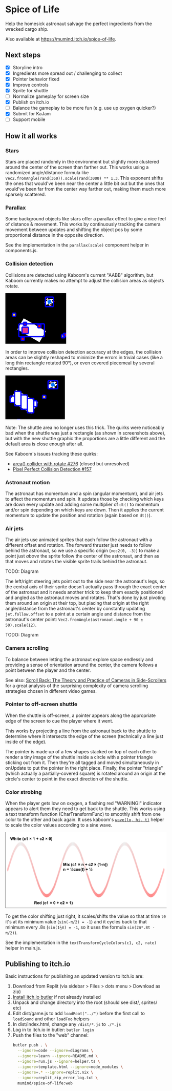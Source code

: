 # Spice of Life

Help the homesick astronaut salvage the perfect ingredients from the wrecked cargo ship.

Also available at https://mumind.itch.io/spice-of-life.

## Next steps

 - [x] Storyline intro
 - [x] Ingredients more spread out / challenging to collect
 - [x] Pointer behavior fixed
 - [x] Improve controls
 - [x] Sprite for shuttle
 - [ ] Normalize gameplay for screen size
 - [x] Publish on itch.io
 - [ ] Balance the gameplay to be more fun (e.g. use up oxygen quicker?)
 - [x] Submit for KaJam
 - [ ] Support mobile

## How it all works

### Stars

Stars are placed randomly in the environment but slightly more clustered around the center of the screen than farther out. This works using a randomized angle/distance formula like `Vec2.fromAngle(rand(360)).scale(rand(3000) ** 1.3`. This exponent shifts the ones that would've been near the center a little bit out but the ones that would've been far from the center way farther out, making them much more sparsely scattered.

### Parallax

Some background objects like stars offer a parallax effect to give a nice feel of distance & movement. This works by continuously tracking the camera movement between updates and shifting the object pos by some proportional distance in the opposite direction.

See the implementation in the `parallax(scale)` component helper in components.js.

### Collision detection

Collisions are detected using Kaboom's current "AABB" algorithm, but Kaboom currently makes no attempt to adjust the collision areas as objects rotate.

![Kaboom inspect mode showing blue area boxes not respecting rotation](diagrams/kaboom_areas_rotate.png)

In order to improve collision detection accuracy at the edges, the collision areas can be slightly reshaped to minimize the errors in trivial cases (like a long thin rectangle rotated 90°), or even covered piecemeal by several rectangles.

![Kaboom inspect mode showing improved boxes better respecting rotation](diagrams/kaboom_areas_rotate_improved.png)

Note: The shuttle area no longer uses this trick. The quirks were noticeably bad when the shuttle was just a rectangle (as shown in screenshots above), but with the new shuttle graphic the proportions are a little different and the default area is close enough after all.

See Kaboom's issues tracking these quirks:

  * [area() collider with rotate #276](https://github.com/replit/kaboom/issues/276) (closed but unresolved)
  * [Pixel Perfect Collision Detection #157](https://github.com/replit/kaboom/issues/157)

### Astronaut motion

The astronaut has momentum and a spin (angular momentum), and air jets to affect the momentum and spin. It updates those by checking which keys are down every update and adding some multiplier of `dt()` to momentum and/or spin depending on which keys are down. Then it applies the current momentum to update the position and rotation (again based on `dt()`).

### Air jets

The air jets use animated sprites that each follow the astronaut with a different offset and rotation. The forward thruster just needs to follow behind the astronaut, so we use a specific origin (`vec2(0, -3)`) to make a point just *above* the sprite follow the center of the astronaut, and then as that moves and rotates the visible sprite trails behind the astronaut.

TODO: Diagram

The left/right steering jets point out to the side near the astronaut's legs, so the central axis of their sprite doesn't actually pass through the exact center of the astronaut and it needs another trick to keep them exactly positioned and angled as the astronaut moves and rotates. That's done by just pivoting them around an origin at their top, but placing that origin at the right angle/distance from the astronaut's center by constantly updating `jet.follow.offset` to a point at a certain angle and distance from the astronaut's center point: `Vec2.fromAngle(astronaut.angle + 90 ± 50).scale(12)`.

TODO: Diagram

### Camera scrolling

To balance between letting the astronaut explore space endlessly and providing a sense of orientation around the center, the camera follows a point between the player and the center.

See also: [Scroll Back: The Theory and Practice of Cameras in Side-Scrollers](https://docs.google.com/document/d/1iNSQIyNpVGHeak6isbP6AHdHD50gs8MNXF1GCf08efg/pub) for a great analysis of the surprising complexity of camera scrolling strategies chosen in different video games.

### Pointer to off-screen shuttle

When the shuttle is off-screen, a pointer appears along the appropriate edge of the screen to cue the player where it went.

This works by projecting a line from the astronaut back to the shuttle to determine where it intersects the edge of the screen (technically a line just inside of the edge).

The pointer is made up of a few shapes stacked on top of each other to render a tiny image of the shuttle inside a circle with a pointer triangle sticking out from it. Then they're all tagged and moved simultaneously in onUpdate to put the pointer in the right place. Finally, the pointer "triangle" (which actually a partially-covered square) is rotated around an origin at the circle's center to point in the exact direction of the shuttle.

### Color strobing

When the player gets low on oxygen, a flashing red "WARNING!" indicator appears to alert them they need to get back to the shuttle. This works using a text transform function (CharTransformFunc) to smoothly shift from one color to the other and back again. It uses kaboom's [`wave(lo, hi, t)`](https://kaboomjs.com/#wave) helper to scale the color values according to a sine wave.

![Wave gradient diagram showing color as a function of n=½cos(t)+½](diagrams/gradient_wave.png)

To get the color shifting just right, it scales/shifts the value so that at time `t0` it's at its minimum value (`sin(-π/2) = -1`) and it cycles back to that minimum every .8s (`sin(1½π) = -1`, so it uses the formula `sin(2π*.8t - π/2)`).

See the implementation in the `textTransformCycleColors(c1, c2, rate)` helper in main.js.

## Publishing to itch.io

Basic instructions for publishing an updated version to itch.io are:

1. Download from Replit (via sidebar > Files > dots menu > Download as zip)
2. [Install itch.io butler] if not already installed
3. Unpack and change directory into the root (should see dist/, sprites/ etc)
4. Edit dist/game.js to add `loadRoot("../")` before the first call to `loadSound` and other `loadFoo` helpers
5. In dist/index.html, change any `/dist/*.js` to `./*.js`
6. Log in to itch.io in butler: `butler login`
7. Push the files to the "web" channel:
   ```sh
   butler push . \
     --ignore=code --ignore=diagrams \
     --ignore=learn --ignore=README.md \
     --ignore=run.js --ignore=helper.ts \
     --ignore=template.html --ignore=node_modules \
     --ignore=.* --ignore=replit.nix \
     --ignore=replit_zip_error_log.txt \
     mumind/spice-of-life:web
   ```

[Install itch.io butler]: https://itch.io/docs/butler/installing.html